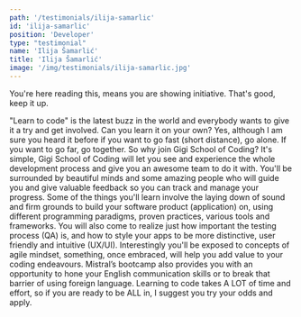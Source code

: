 ```yaml
---
path: '/testimonials/ilija-samarlic'
id: 'ilija-samarlic'
position: 'Developer'
type: "testimonial"
name: 'Ilija Šamarlić'
title: 'Ilija Šamarlić'
image: '/img/testimonials/ilija-samarlic.jpg'
---
```


You're here reading this, means you are showing initiative. That's good, keep it up.

"Learn to code" is the latest buzz in the world and everybody wants to give it a try and get involved. Can you learn it on your own? Yes, although I am sure you heard it before if you want to go fast (short distance), go alone. If you want to go far, go together. So why join Gigi School of Coding? It's simple, Gigi School of Coding will let you see and experience the whole development process and give you an awesome team to do it with. You'll be surrounded by beautiful minds and some amazing people who will guide you and give valuable feedback so you can track and manage your progress. Some of the things you'll learn involve the laying down of sound and firm grounds to build your software product (application) on, using different programming paradigms, proven practices, various tools and frameworks. You will also come to realize just how important the testing process (QA) is, and how to style your apps to be more distinctive, user friendly and intuitive (UX/UI). Interestingly you'll be exposed to concepts of agile mindset, something, once embraced, will help you add value to your coding endeavours. Mistral’s bootcamp also provides you with an opportunity to hone your English communication skills or to break that barrier of using foreign language. Learning to code takes A LOT of time and effort, so if you are ready to be ALL in, I suggest you try your odds and apply.
